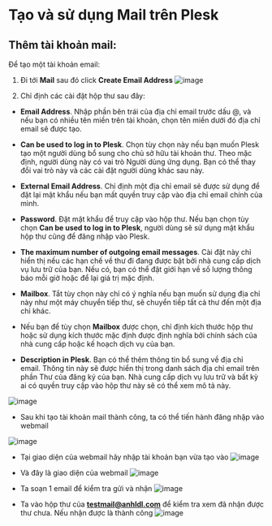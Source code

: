 # Tạo và sử dụng Mail trên Plesk
## Thêm tài khoản mail:
Để tạo một tài khoản email: 

1. Đi tới **Mail** sau đó click **Create Email Address**
![image](https://github.com/user-attachments/assets/68c508bf-f7d6-4650-a1e3-d26c6c7536ee)

2. Chỉ định các cài đặt hộp thư sau đây:

- **Email Address**. Nhập phần bên trái của địa chỉ email trước dấu @, và nếu bạn có nhiều tên miền trên tài khoản, chọn tên miền dưới đó địa chỉ email sẽ được tạo.

- **Can be used to log in to Plesk**. Chọn tùy chọn này nếu bạn muốn Plesk tạo một người dùng bổ sung cho chủ sở hữu tài khoản thư. Theo mặc định, người dùng này có vai trò Người dùng ứng dụng. Bạn có thể thay đổi vai trò này và các cài đặt người dùng khác sau này.

- **External Email Address**. Chỉ định một địa chỉ email sẽ được sử dụng để đặt lại mật khẩu nếu bạn mất quyền truy cập vào địa chỉ email chính của mình.

- **Password**. Đặt mật khẩu để truy cập vào hộp thư. Nếu bạn chọn tùy chọn **Can be used to log in to Plesk**, người dùng sẽ sử dụng mật khẩu hộp thư cũng để đăng nhập vào Plesk.

- **The maximum number of outgoing email messages**. Cài đặt này chỉ hiển thị nếu các hạn chế về thư đi đang được bật bởi nhà cung cấp dịch vụ lưu trữ của bạn. Nếu có, bạn có thể đặt giới hạn về số lượng thông báo mỗi giờ hoặc để lại giá trị mặc định. 

- **Mailbox**. Tắt tùy chọn này chỉ có ý nghĩa nếu bạn muốn sử dụng địa chỉ này như một máy chuyển tiếp thư, sẽ chuyển tiếp tất cả thư đến một địa chỉ khác.

- Nếu bạn để tùy chọn **Mailbox** được chọn, chỉ định kích thước hộp thư hoặc sử dụng kích thước mặc định được định nghĩa bởi chính sách của nhà cung cấp hoặc kế hoạch dịch vụ của bạn.

- **Description in Plesk**. Bạn có thể thêm thông tin bổ sung về địa chỉ email. Thông tin này sẽ được hiển thị trong danh sách địa chỉ email trên phần Thư của đăng ký của bạn. Nhà cung cấp dịch vụ lưu trữ và bất kỳ ai có quyền truy cập vào hộp thư này sẽ có thể xem mô tả này.

![image](https://github.com/user-attachments/assets/c114ffab-083e-4118-ae8f-e242e6e0b458)

- Sau khi tạo tài khoản mail thành công, ta có thể tiến hành đăng nhập vào webmail

![image](https://github.com/user-attachments/assets/3e1940d0-1a72-49b6-9be4-648415a9957f)

- Tại giao diện của webmail hãy nhập tài khoản bạn vừa tạo vào
![image](https://github.com/user-attachments/assets/85e6ef8e-be6c-42ec-8d79-6da63584e33f)

- Và đây là giao diện của webmail
![image](https://github.com/user-attachments/assets/36e35837-31c3-4bec-ac48-e538bd84efa8)

- Ta soạn 1 email để kiểm tra gửi và nhận
![image](https://github.com/user-attachments/assets/99bbc17f-dd71-4eaa-a931-7cdcbf5066d4)

- Ta vào hộp thư của **testmail@anhldl.com** để kiểm tra xem đã nhận được thư chưa. Nếu nhận được là thành công
![image](https://github.com/user-attachments/assets/9b8bc78e-182d-4c39-8004-0a25940effe4)


